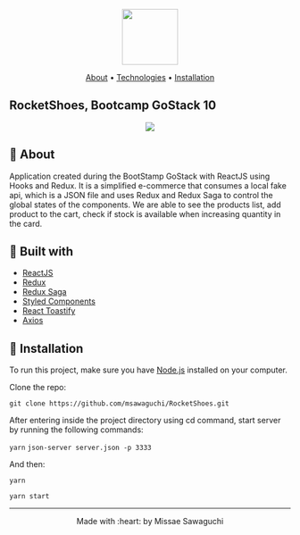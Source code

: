 <p align="center">
  <img height="100" src="https://user-images.githubusercontent.com/28602785/80768725-8df44900-8b21-11ea-9211-db57a6a36022.png">
</p>
<p align="center">
    <a href="https://github.com/msawaguchi/RocketShoes#rocketshoes_about">About</a> • <a href="https://github.com/msawaguchi/RocketShoes#rocketshoes_techs">Technologies</a> • <a href="https://github.com/msawaguchi/RocketShoes#rocketshoes_execute">Installation</a>
    <h2>RocketShoes, Bootcamp GoStack 10</h2>
</p>

<p align="center">
  <img src="http://sawastudio.me/fi44/rocketshoes-git.png">
</p>

## :pushpin: About
<p id="rocketshoes_about">
    Application created during the BootStamp GoStack with ReactJS using Hooks and Redux. It is a simplified e-commerce that consumes a local fake api, which is a JSON file and uses Redux and Redux Saga to control the global states of the components. We are able to see the products list, add product to the cart, check if stock is available when increasing quantity in the card.
    </p>

## :pushpin: Built with
<ul id="rocketshoes_techs">
    <li><a href="https://reactjs.org/">ReactJS</a></li>
    <li><a href="https://redux.js.org/">Redux</a></li>
    <li><a href="https://redux-saga.js.org/">Redux Saga</a></li>
    <li><a href="https://www.styled-components.com/">Styled Components</a></li>
    <li><a href="https://www.npmjs.com/package/react-toastify">React Toastify</a></li>
    <li><a href="https://github.com/axios/axios">Axios</a></li>
</ul>

## :pushpin: Installation

<p>To run this project, make sure you have <a href="https://nodejs.org/en/download/">Node.js</a> installed on your computer.</p>
<p>Clone the repo:</p>

`git clone https://github.com/msawaguchi/RocketShoes.git`

<p id="rocketshoes_execute">
    After entering inside the project directory using cd command, start server by running the following commands:
</p>

 `yarn`
 `json-server server.json -p 3333`

And then:

 `yarn`
 
 `yarn start`

<footer>
    <hr></hr>
<p align="center">
Made with :heart: by Missae Sawaguchi
</p>
</footer>
